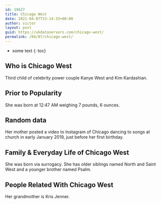 ```yaml
---
id: 19627
title: Chicago West
date: 2021-04-07T23:14:33+00:00
author: victor
layout: post
guid: https://ukdataservers.com/chicago-west/
permalink: /04/07/chicago-west/
---
```


* some text
{: toc}


## Who is Chicago West



Third child of celebrity power couple Kanye West and Kim Kardashian. 

                
                
                
## Prior to Popularity



She was born at 12:47 AM weighing 7 pounds, 6 ounces.

                
                
                
## Random data



Her mother posted a video to Instagram of Chicago dancing to songs at church in early January 2019, just before her first birthday. 

                
                
                
## Family & Everyday Life of Chicago West



She was born via surrogacy. She has older siblings named North and Saint West and a younger brother named Psalm. 

                
                
                
## People Related With Chicago West



Her grandmother is Kris Jenner.

                
              
            
          
          
          